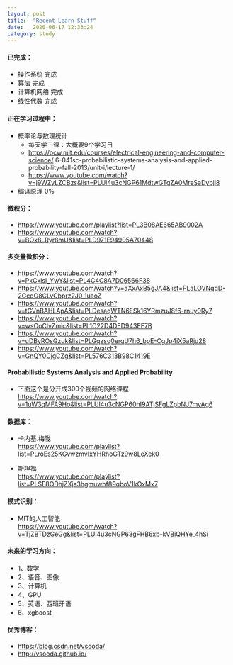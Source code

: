 ```yaml
---
layout: post
title:  "Recent Learn Stuff"
date:   2020-06-17 12:33:24
category: study
---
```


#### 已完成：

* 操作系统    完成
* 算法       完成
* 计算机网络  完成
* 线性代数    完成

#### 正在学习过程中：

* 概率论与数理统计 <br/>
  * 每天学三课：大概要9个学习日
  * https://ocw.mit.edu/courses/electrical-engineering-and-computer-science/ 6-041sc-probabilistic-systems-analysis-and-applied-probability-fall-2013/unit-i/lecture-1/
  * https://www.youtube.com/watch?v=j9WZyLZCBzs&list=PLUl4u3cNGP61MdtwGTqZA0MreSaDybji8
* 编译原理 0%

#### 微积分：

* https://www.youtube.com/playlist?list=PL3B08AE665AB9002A
* https://www.youtube.com/watch?v=BOx8LRyr8mU&list=PLD971E94905A70448

#### 多变量微积分：

* https://www.youtube.com/watch?v=PxCxlsl_YwY&list=PL4C4C8A7D06566F38
* https://www.youtube.com/watch?v=aXxAxB5gJA4&list=PLaLOVNqqD-2GcoO8CLvCbprz2J0_1uaoZ
* https://www.youtube.com/watch?v=tGVnBAHLApA&list=PLDesaqWTN6ESk16YRmzuJ8f6-rnuy0Ry7
* https://www.youtube.com/watch?v=wsOoClvZmic&list=PL1C22D4DED943EF7B
* https://www.youtube.com/watch?v=uDByROsGzuk&list=PLGqzsq0erqU7h6_bpE-CgJp4iX5aRju28
* https://www.youtube.com/watch?v=GnQY0CjgCZg&list=PL576C313B98C1419E

#### Probabilistic Systems Analysis and Applied Probability

* 下面这个是分开成300个视频的网络课程 <br/>
https://www.youtube.com/watch?v=1uW3qMFA9Ho&list=PLUl4u3cNGP60hI9ATjSFgLZpbNJ7myAg6


#### 数据库：

* 卡内基.梅陇 <br/>
https://www.youtube.com/playlist?list=PLroEs25KGvwzmvIxYHRhoGTz9w8LeXek0

* 斯坦福 <br/> 
https://www.youtube.com/playlist?list=PLSE8ODhjZXja3hgmuwhf89qboV1kOxMx7



#### 模式识别：

* MIT的人工智能 <br/>
https://www.youtube.com/watch?v=TjZBTDzGeGg&list=PLUl4u3cNGP63gFHB6xb-kVBiQHYe_4hSi


#### 未来的学习方向：

* 1、数学
* 2、语音、图像
* 3、计算机
* 4、GPU
* 5、英语、西班牙语
* 6、xgboost

#### 优秀博客：

* https://blog.csdn.net/vsooda/
* http://vsooda.github.io/